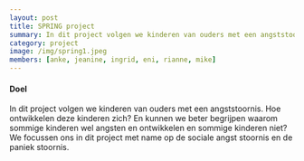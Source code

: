 ```yaml
---
layout: post
title: SPRING project
summary: In dit project volgen we kinderen van ouders met een angststoornis. Hoe ontwikkelen deze kinderen zich? En kunnen we beter begrijpen waarom sommige kinderen wel angsten en ontwikkelen en sommige kinderen niet? 
category: project
image: /img/spring1.jpeg
members: [anke, jeanine, ingrid, eni, rianne, mike]
---
```



#### Doel
In dit project volgen we kinderen van ouders met een angststoornis. Hoe ontwikkelen deze kinderen zich? En kunnen we beter begrijpen waarom sommige kinderen wel angsten en ontwikkelen en sommige kinderen niet? We focussen ons in dit project met name op de sociale angst stoornis en de paniek stoornis. 
<br>
<br>
<br>
